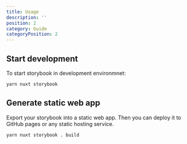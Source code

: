 ```yaml
---
title: Usage
description: ''
position: 2
category: Guide
categoryPosition: 2
---
```


## Start development

To start storybook in development environmnet:

<code-group>
  <code-block label="Yarn" active>

  ```bash
  yarn nuxt storybook
  ```

  </code-block>
</code-group>

## Generate static web app

Export your storybook into a static web app. Then you can deploy it to GitHub pages or any static hosting service.

<code-group>
  <code-block label="Yarn" active>

  ```bash
  yarn nuxt storybook . build
  ```

  </code-block>
</code-group>